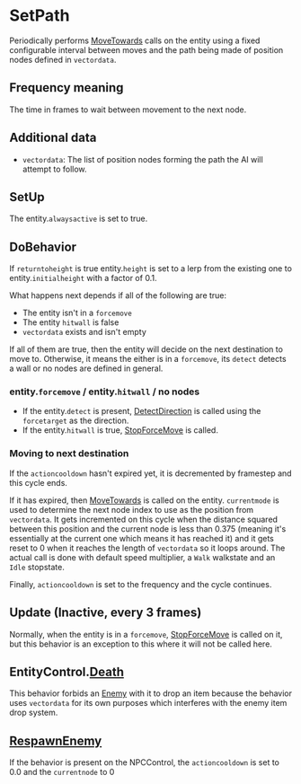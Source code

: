 # SetPath
Periodically performs [MoveTowards](../../EntityControl/EntityControl%20Methods.md#movetowards) calls on the entity using a fixed configurable interval between moves and the path being made of position nodes defined in `vectordata`.

## Frequency meaning
The time in frames to wait between movement to the next node.

## Additional data
- `vectordata`: The list of position nodes forming the path the AI will attempt to follow.

## SetUp
The entity.`alwaysactive` is set to true.

## DoBehavior
If `returntoheight` is true entity.`height` is set to a lerp from the existing one to entity.`initialheight` with a factor of 0.1.

What happens next depends if all of the following are true:

- The entity isn't in a `forcemove`
- The entity `hitwall` is false
- `vectordata` exists and isn't empty

If all of them are true, then the entity will decide on the next destination to move to. Otherwise, it means the either is in a `forcemove`, its `detect` detects a wall or no nodes are defined in general.

### entity.`forcemove` / entity.`hitwall` / no nodes
- If the entity.`detect` is present, [DetectDirection](../../EntityControl/EntityControl%20Methods.md#detectdirection) is called using the `forcetarget` as the direction.
- If the entity.`hitwall` is true, [StopForceMove](../../EntityControl/EntityControl%20Methods.md#stopforcemove) is called.

### Moving to next destination
If the `actioncooldown` hasn't expired yet, it is decremented by framestep and this cycle ends.

If it has expired, then [MoveTowards](../../EntityControl/EntityControl%20Methods.md#movetowards) is called on the entity. `currentmode` is used to determine the next node index to use as the position from `vectordata`. It gets incremented on this cycle when the distance squared between this position and the current node is less than 0.375 (meaning it's essentially at the current one which means it has reached it) and it gets reset to 0 when it reaches the length of `vectordata` so it loops around. The actual call is done with default speed multiplier, a `Walk` walkstate and an `Idle` stopstate.

Finally, `actioncooldown` is set to the frequency and the cycle continues.

## Update (Inactive, every 3 frames)
Normally, when the entity is in a `forcemove`, [StopForceMove](../../EntityControl/EntityControl%20Methods.md#stopforcemove) is called on it, but this behavior is an exception to this where it will not be called here.

## EntityControl.[Death](../../EntityControl/Notable%20methods/Death.md)
This behavior forbids an [Enemy](../NPCType.md#enemy) with it to drop an item because the behavior uses `vectordata` for its own purposes which interferes with the enemy item drop system.

## [RespawnEnemy](../Notable%20methods/RespawnEnemy.md)
If the behavior is present on the NPCControl, the `actioncooldown` is set to 0.0 and the `currentnode` to 0
